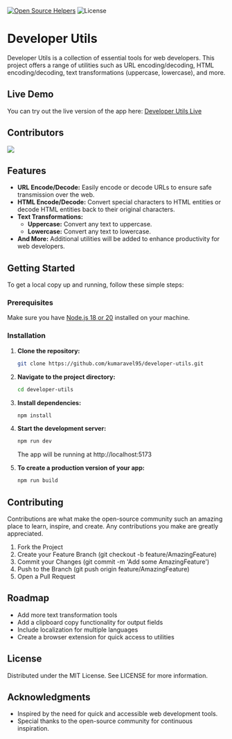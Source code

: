 [![Open Source Helpers](https://www.codetriage.com/kumaravel95/developer-utils/badges/users.svg)](https://www.codetriage.com/kumaravel95/developer-utils) ![License](https://img.shields.io/badge/license-MIT-blue)

# Developer Utils

Developer Utils is a collection of essential tools for web developers. This project offers a range of utilities such as URL encoding/decoding, HTML encoding/decoding, text transformations (uppercase, lowercase), and more.

## Live Demo

You can try out the live version of the app here: [Developer Utils Live](https://developer-utils.vercel.app/)  

## Contributors
<a href="https://github.com/kumaravel95/developer-utils/graphs/contributors">
  <img src="https://contrib.rocks/image?repo=kumaravel95/developer-utils" />
</a>

## Features

- **URL Encode/Decode:** Easily encode or decode URLs to ensure safe transmission over the web.
- **HTML Encode/Decode:** Convert special characters to HTML entities or decode HTML entities back to their original characters.
- **Text Transformations:**
  - **Uppercase:** Convert any text to uppercase.
  - **Lowercase:** Convert any text to lowercase.
- **And More:** Additional utilities will be added to enhance productivity for web developers.

## Getting Started

To get a local copy up and running, follow these simple steps:

### Prerequisites

Make sure you have [Node.js 18 or 20](https://nodejs.org/) installed on your machine.

### Installation

1. **Clone the repository:**

   ```bash
   git clone https://github.com/kumaravel95/developer-utils.git
   ```

2. **Navigate to the project directory:**

    ```bash
    cd developer-utils
    ```

3. **Install dependencies:**

    ```bash
    npm install
    ```
    
4. **Start the development server:**

    ```bash
    npm run dev
    ```
    The app will be running at http://localhost:5173

5. **To create a production version of your app:**
    ```bash
    npm run build
    ```

## Contributing
Contributions are what make the open-source community such an amazing place to learn, inspire, and create. Any contributions you make are greatly appreciated.

1. Fork the Project
2. Create your Feature Branch (git checkout -b feature/AmazingFeature)
3. Commit your Changes (git commit -m 'Add some AmazingFeature')
4. Push to the Branch (git push origin feature/AmazingFeature)
5. Open a Pull Request

## Roadmap
 - Add more text transformation tools
 - Add a clipboard copy functionality for output fields
 - Include localization for multiple languages
 - Create a browser extension for quick access to utilities

## License
Distributed under the MIT License. See LICENSE for more information.


## Acknowledgments
 - Inspired by the need for quick and accessible web development tools.
 - Special thanks to the open-source community for continuous inspiration.
